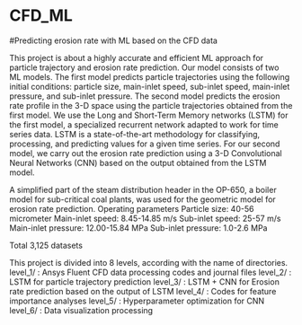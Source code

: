 # CFD_ML
#Predicting erosion rate with ML based on the CFD data

This project is about a highly accurate and efficient ML approach for particle trajectory and erosion rate prediction. Our model consists of two ML models. The first model predicts particle trajectories using the following initial conditions: particle size, main-inlet speed, sub-inlet speed, main-inlet pressure, and sub-inlet pressure. The second model predicts the erosion rate profile in the 3-D space using the particle trajectories obtained from the first model. We use the Long and Short-Term Memory networks (LSTM) for the first model, a specialized recurrent network adapted to work for time series data. LSTM is a state-of-the-art methodology for classifying, processing, and predicting values for a given time series. For our second model, we carry out the erosion rate prediction using a 3-D Convolutional Neural Networks (CNN) based on the output obtained from the LSTM model. 

A simplified part of the steam distribution header in the OP-650, a boiler model for sub-critical coal plants, was used for the geometric model for erosion rate prediction.
Operating parameters
Particle size: 40-56 micrometer
Main-inlet speed: 8.45-14.85 m/s
Sub-inlet speed: 25-57 m/s
Main-inlet pressure: 12.00-15.84 MPa
Sub-inlet pressure: 1.0-2.6 MPa

Total 3,125 datasets

This project is divided into 8 levels, according with the name of directories.
level_1/ : Ansys Fluent CFD data processing codes and journal files
level_2/ : LSTM for particle trajectory prediction
level_3/ : LSTM + CNN for Erosion rate prediction based on the output of LSTM
level_4/ : Codes for feature importance analyses
level_5/ : Hyperparameter optimization for CNN
level_6/ : Data visualization processing
